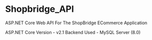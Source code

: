 # Shopbridge_API
ASP.NET Core Web API For The ShopBridge ECommerce Application

ASP.NET Core Version - v2.1
Backend Used - MySQL Server (8.0)
